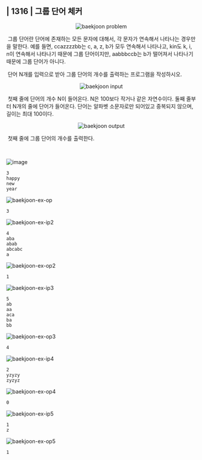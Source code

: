 ## | 1316 | 그룹 단어 체커

<p align="center">
  <img src="https://user-images.githubusercontent.com/76546167/145960503-58714af7-c6cd-4a89-8064-fdc213a0e744.PNG" 
alt="baekjoon problem" /></p>

&nbsp;그룹 단어란 단어에 존재하는 모든 문자에 대해서, 각 문자가 연속해서 나타나는 경우만을 말한다. 예를 들면, ccazzzzbb는 c, a, z, b가 모두 연속해서 나타나고, kin도 k, i, n이 연속해서 나타나기 때문에 그룹 단어이지만, aabbbccb는 b가 떨어져서 나타나기 때문에 그룹 단어가 아니다.</br>

&nbsp;단어 N개를 입력으로 받아 그룹 단어의 개수를 출력하는 프로그램을 작성하시오.

<p align="center">
  <img src="https://user-images.githubusercontent.com/76546167/145960554-2792a951-dc7d-42bd-bc0a-d9ccf7891a97.PNG" 
alt="baekjoon input" /></p>

&nbsp;첫째 줄에 단어의 개수 N이 들어온다. N은 100보다 작거나 같은 자연수이다. 둘째 줄부터 N개의 줄에 단어가 들어온다. 단어는 알파벳 소문자로만 되어있고 중복되지 않으며, 길이는 최대 100이다.

<p align="center">
  <img src="https://user-images.githubusercontent.com/76546167/145960716-4c6c1514-9ad7-4e80-8083-954118b9f689.PNG" 
alt="baekjoon output" /></p>

&nbsp;첫째 줄에 그룹 단어의 개수를 출력한다.

</br>

![image](https://user-images.githubusercontent.com/76546167/145961090-b47d9b82-39d2-46f2-bc69-4ad4858b1704.png)

```
3
happy
new
year
```

![baekjoon-ex-op](https://user-images.githubusercontent.com/76546167/145961616-3b9d8b2d-2027-4834-bbaf-62792f46d203.PNG)

```
3
```

![baekjoon-ex-ip2](https://user-images.githubusercontent.com/76546167/146166765-a3b5a784-6203-4e60-a87c-3797e8a257b5.PNG)

```
4
aba
abab
abcabc
a
```

![baekjoon-ex-op2](https://user-images.githubusercontent.com/76546167/146166814-93c35a20-8523-4cba-b410-f658adf7c2e6.PNG)

```
1
```

![baekjoon-ex-ip3](https://user-images.githubusercontent.com/76546167/151000733-9e4e6e4c-4b17-4986-b168-b70e4b11b795.PNG)

```
5
ab
aa
aca
ba
bb
```

![baekjoon-ex-op3](https://user-images.githubusercontent.com/76546167/151000785-d2dc34fa-e3a8-4f7e-a2dc-cbd47d7ade99.PNG)

```
4
```

![baekjoon-ex-ip4](https://user-images.githubusercontent.com/76546167/151000752-5a21f311-daf8-44f8-84c2-d89de26defaa.PNG)

```
2
yzyzy
zyzyz
```

![baekjoon-ex-op4](https://user-images.githubusercontent.com/76546167/151000798-43b3e146-f490-4cdd-804a-47976d172405.PNG)

```
0
```

![baekjoon-ex-ip5](https://user-images.githubusercontent.com/76546167/151000769-e95636c4-161f-430a-be11-5a50bd022f56.PNG)

```
1
z
```

![baekjoon-ex-op5](https://user-images.githubusercontent.com/76546167/151000807-08805e00-fcf1-4c49-9188-b7a68cdd9377.PNG)

```
1
```

